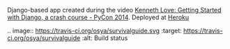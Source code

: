 Django-based app created during the video [Kenneth Love: Getting Started with Django, a crash course - PyCon 2014](https://www.youtube.com/watch?v=KZHXjGP71kQ). Deployed at [Heroku](https://django-survival-guide.herokuapp.com/talks/lists/)

.. image:: https://travis-ci.org/osya/survivalguide.svg
    :target: https://travis-ci.org/osya/survivalguide
    :alt: Build status
